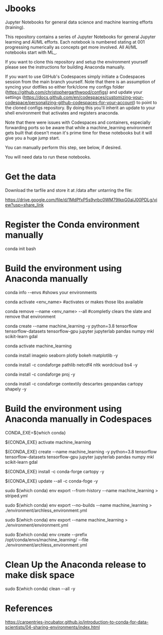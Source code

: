 # Jbooks
Jupyter Notebooks for general data science and machine learning efforts (training).

This repository contains a series of Jupyter Notebooks for general Jupyter learning and AI/ML efforts.  Each notebook is numbered stating at 001 progressing numerically as concepts get more involved.  All AI/ML notebooks start with ML_.

If you want to clone this repository and setup the environment yourself please see the instructions for building Anaconda manually.

If you want to use GitHub's Codespaces simply initiate a Codespaces session from the main branch yourself.  Note that there is an assumption of syncing your dotfiles so either fork/clone my configs folder (https://github.com/christophergarthwood/configs) and update your settings (https://docs.github.com/en/codespaces/customizing-your-codespace/personalizing-github-codespaces-for-your-account) to point to the cloned configs repository.  By doing this you'll inherit an update to your shell environment that activates and registers anaconda.

Note that there were issues with Codespaces and containers, especially forwarding ports so be aware that while a machine_learning environment gets built that doesn't mean it's prime time for these notebooks but it will give you a huge jump start.

You can manually perform this step, see below, if desired.

You will need data to run these notebooks.

# Get the data
Download the tarfile and store it at <root>/data after untarring the file:

https://drive.google.com/file/d/1MdPfxP5s9vrbc0WM79IkpG0alJ00PDLg/view?usp=share_link

# Register the Conda environment manually

conda init bash

# Build the environment using Anaconda manually
conda info --envs                    #shows your environments

conda activate <env_name>            #activates or makes those libs available

conda remove --name <env_name> --all #completly clears the slate and remove that environment

conda create --name machine_learning -y python=3.8 tensorflow tensorflow-datasets tensorflow-gpu jupyter jupyterlab pandas numpy mkl scikit-learn gdal

conda activate machine_learning

conda install imageio seaborn plotly bokeh matplotlib  -y

conda install -c condaforge pathlib netcdf4 nltk wordcloud bs4  -y

conda install -c condaforge proj -y

conda install -c condaforge contextily descartes geopandas cartopy shapely  -y

# Build the environment using Anaconda manually in Codespaces
CONDA_EXE=${which conda}

${CONDA_EXE} activate machine_learning

${CONDA_EXE} create --name machine_learning -y python=3.8 tensorflow tensorflow-datasets tensorflow-gpu jupyter jupyterlab pandas numpy mkl scikit-learn gdal

${CONDA_EXE} install -c conda-forge cartopy -y

${CONDA_EXE} update --all -c conda-foge -y

sudo $(which conda) env export --from-history --name machine_learning > striped.yml

sudo $(which conda) env export --no-builds  --name machine_learning > ./environment/archless_environment.yml 

sudo $(which conda) env export --name machine_learning > ./environment/environment.yml 

sudo $(which conda) env create --prefix /opt/conda/envs/machine_learning/ --file ./environment/archless_environment.yml

# Clean Up the Anaconda release to make disk space
sudo $(which conda) clean --all -y

# References
https://carpentries-incubator.github.io/introduction-to-conda-for-data-scientists/04-sharing-environments/index.html

